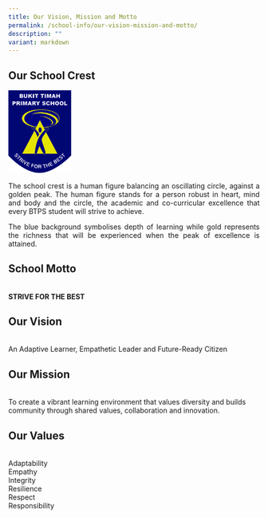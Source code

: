 ```yaml
---
title: Our Vision, Mission and Motto
permalink: /school-info/our-vision-mission-and-motto/
description: ""
variant: markdown
---
```

<h2>Our School Crest</h2>

<img src="/images/BTPS_Logo.jpeg" style="width:25%">
<p align="justify">
The school crest is a human figure balancing an oscillating circle, against a golden peak. The human figure stands for a person robust in heart, mind and body and the circle, the academic and co-curricular excellence that every BTPS student will strive to achieve.</p>
 <p align="justify">
The blue background symbolises depth of learning while gold represents the richness that will be experienced when the peak of excellence is attained.</p>

<h2>School Motto</h2><br>
<strong>STRIVE FOR THE BEST</strong>

<h2>Our Vision</h2><br>
An Adaptive Learner, Empathetic Leader and Future-Ready Citizen


<h2>Our Mission</h2> <br>
To create a vibrant learning environment that values diversity and builds community through shared values, collaboration and innovation.



<h2> Our Values</h2><br>
Adaptability <br>Empathy <br> Integrity<br>
Resilience <br> Respect <br> Responsibility 

